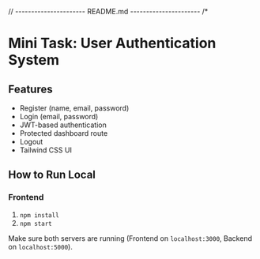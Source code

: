 // ---------------------- README.md ----------------------
/*
# Mini Task: User Authentication System

## Features
- Register (name, email, password)
- Login (email, password)
- JWT-based authentication
- Protected dashboard route
- Logout
- Tailwind CSS UI

## How to Run Local

### Frontend
1. `npm install`
2. `npm start`

Make sure both servers are running (Frontend on `localhost:3000`, Backend on `localhost:5000`).
